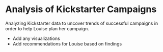 # Analysis of Kickstarter Campaigns
Analyzing Kickstarter data to uncover trends of successful campaigns in order to help Louise plan her campaign. 
 - Add any visualizations
 - Add recommendations for Louise based on findings
